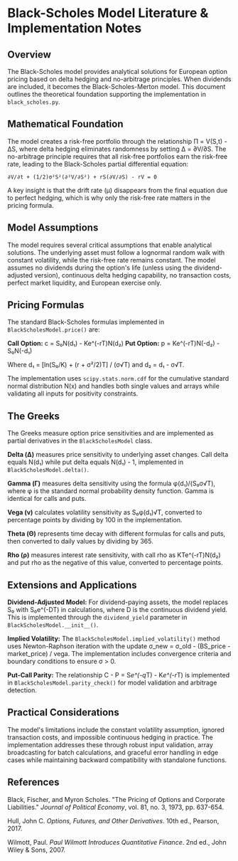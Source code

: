 # Black-Scholes Model Literature & Implementation Notes

## Overview

The Black-Scholes model provides analytical solutions for European option pricing based on delta hedging and no-arbitrage principles. When dividends are included, it becomes the Black-Scholes-Merton model. This document outlines the theoretical foundation supporting the implementation in `black_scholes.py`.

## Mathematical Foundation

The model creates a risk-free portfolio through the relationship Π = V(S,t) - ΔS, where delta hedging eliminates randomness by setting Δ = ∂V/∂S. The no-arbitrage principle requires that all risk-free portfolios earn the risk-free rate, leading to the Black-Scholes partial differential equation:

```
∂V/∂t + (1/2)σ²S²(∂²V/∂S²) + rS(∂V/∂S) - rV = 0
```

A key insight is that the drift rate (μ) disappears from the final equation due to perfect hedging, which is why only the risk-free rate matters in the pricing formula.

## Model Assumptions

The model requires several critical assumptions that enable analytical solutions. The underlying asset must follow a lognormal random walk with constant volatility, while the risk-free rate remains constant. The model assumes no dividends during the option's life (unless using the dividend-adjusted version), continuous delta hedging capability, no transaction costs, perfect market liquidity, and European exercise only.

## Pricing Formulas

The standard Black-Scholes formulas implemented in `BlackScholesModel.price()` are:

**Call Option:** c = S₀N(d₁) - Ke^(-rT)N(d₂)
**Put Option:** p = Ke^(-rT)N(-d₂) - S₀N(-d₁)

Where d₁ = [ln(S₀/K) + (r + σ²/2)T] / (σ√T) and d₂ = d₁ - σ√T.

The implementation uses `scipy.stats.norm.cdf` for the cumulative standard normal distribution N(x) and handles both single values and arrays while validating all inputs for positivity constraints.

## The Greeks

The Greeks measure option price sensitivities and are implemented as partial derivatives in the `BlackScholesModel` class.

**Delta (Δ)** measures price sensitivity to underlying asset changes. Call delta equals N(d₁) while put delta equals N(d₁) - 1, implemented in `BlackScholesModel.delta()`.

**Gamma (Γ)** measures delta sensitivity using the formula φ(d₁)/(S₀σ√T), where φ is the standard normal probability density function. Gamma is identical for calls and puts.

**Vega (ν)** calculates volatility sensitivity as S₀φ(d₁)√T, converted to percentage points by dividing by 100 in the implementation.

**Theta (Θ)** represents time decay with different formulas for calls and puts, then converted to daily values by dividing by 365.

**Rho (ρ)** measures interest rate sensitivity, with call rho as KTe^(-rT)N(d₂) and put rho as the negative of this value, converted to percentage points.

## Extensions and Applications

**Dividend-Adjusted Model:** For dividend-paying assets, the model replaces S₀ with S₀e^(-DT) in calculations, where D is the continuous dividend yield. This is implemented through the `dividend_yield` parameter in `BlackScholesModel.__init__()`.

**Implied Volatility:** The `BlackScholesModel.implied_volatility()` method uses Newton-Raphson iteration with the update σ_new = σ_old - (BS_price - market_price) / vega. The implementation includes convergence criteria and boundary conditions to ensure σ > 0.

**Put-Call Parity:** The relationship C - P = S*e^(-q*T) - K*e^(-r*T) is implemented in `BlackScholesModel.parity_check()` for model validation and arbitrage detection.

## Practical Considerations

The model's limitations include the constant volatility assumption, ignored transaction costs, and impossible continuous hedging in practice. The implementation addresses these through robust input validation, array broadcasting for batch calculations, and graceful error handling in edge cases while maintaining backward compatibility with standalone functions.

## References

Black, Fischer, and Myron Scholes. "The Pricing of Options and Corporate Liabilities." *Journal of Political Economy*, vol. 81, no. 3, 1973, pp. 637-654.

Hull, John C. *Options, Futures, and Other Derivatives*. 10th ed., Pearson, 2017.

Wilmott, Paul. *Paul Wilmott Introduces Quantitative Finance*. 2nd ed., John Wiley & Sons, 2007.